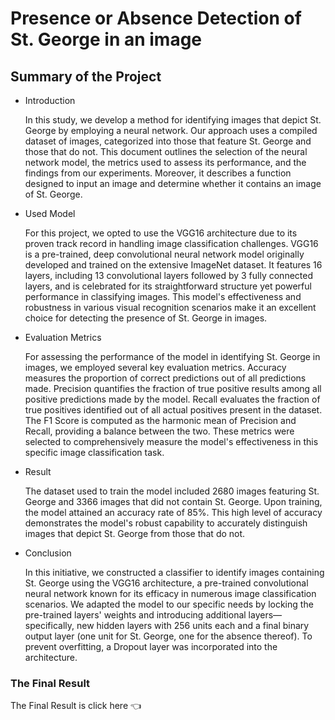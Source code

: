 <h1>Presence or Absence Detection of St. George in an image</h1>
<h2>Summary of the Project</h2>
<ul>
  <li><p>Introduction</p></li>
  <p>In this study, we develop a method for identifying images that depict St. George by employing a neural network. Our approach uses a compiled dataset of images, categorized into those that feature St. George and those that do not. This document outlines the selection of the neural network model, the metrics used to assess its performance, and the findings from our experiments. Moreover, it describes a function designed to input an image and determine whether it contains an image of St. George.</p>
  <li><p>Used Model</p></li>
  <p>For this project, we opted to use the VGG16 architecture due to its proven track record in handling image classification challenges. VGG16 is a pre-trained, deep convolutional neural network model originally developed and trained on the extensive ImageNet dataset. It features 16 layers, including 13 convolutional layers followed by 3 fully connected layers, and is celebrated for its straightforward structure yet powerful performance in classifying images. This model's effectiveness and robustness in various visual recognition scenarios make it an excellent choice for detecting the presence of St. George in images.</p>
  <li><p>Evaluation Metrics</p></li>
  <p>For assessing the performance of the model in identifying St. George in images, we employed several key evaluation metrics. Accuracy measures the proportion of correct predictions out of all predictions made. Precision quantifies the fraction of true positive results among all positive predictions made by the model. Recall evaluates the fraction of true positives identified out of all actual positives present in the dataset. The F1 Score is computed as the harmonic mean of Precision and Recall, providing a balance between the two. These metrics were selected to comprehensively measure the model's effectiveness in this specific image classification task.</p>
  <li><p>Result</p></li>
  <p>The dataset used to train the model included 2680 images featuring St. George and 3366 images that did not contain St. George. Upon training, the model attained an accuracy rate of 85%. This high level of accuracy demonstrates the model's robust capability to accurately distinguish images that depict St. George from those that do not.</p>
  <li><p>Conclusion</p></li>
  <p>In this initiative, we constructed a classifier to identify images containing St. George using the VGG16 architecture, a pre-trained convolutional neural network known for its efficacy in numerous image classification scenarios. We adapted the model to our specific needs by locking the pre-trained layers' weights and introducing additional layers—specifically, new hidden layers with 256 units each and a final binary output layer (one unit for St. George, one for the absence thereof). To prevent overfitting, a Dropout layer was incorporated into the architecture.</p>
</ul>

<h3>The Final Result</h3>
The Final Result is <a style ="text-decoration:none" href = "https://drive.google.com/file/d/1TDsvB2lclmij514uWbdmE2FcW6uEgMAL/view?usp=sharing"> click here 👈</a>
